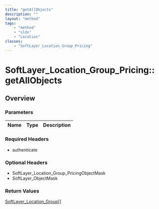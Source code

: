 ```yaml
---
title: "getAllObjects"
description: ""
layout: "method"
tags:
    - "method"
    - "sldn"
    - "Location"
classes:
    - "SoftLayer_Location_Group_Pricing"
---
```

# SoftLayer_Location_Group_Pricing::getAllObjects
## Overview 


### Parameters 
|Name | Type | Description |
| --- | --- | --- |


### Required Headers
* authenticate

### Optional Headers
* SoftLayer_Location_Group_PricingObjectMask
* SoftLayer_ObjectMask

### Return Values
<a href='/reference/datatypes/SoftLayer_Location_Group'>SoftLayer_Location_Group[] </a>
